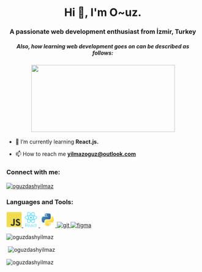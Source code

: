 <h1 align="center">Hi 👋, I'm O~uz.</h1>

<h3 align="center">A passionate web development enthusiast from İzmir, Turkey</h3>
<h5 align="center">Also, how learning web development goes on can be described as follows:</h5>

<p align="center"><img src="https://c.tenor.com/hAhRO9L4gpgAAAAd/the-office-steve-carell.gif" width="375" height="175"></p>

- 🌱 I’m currently learning **React.js.**

- 📫 How to reach me **yilmazoguz@outlook.com**

<h3 align="left">Connect with me:</h3>
<p align="left">
<a href="https://linkedin.com/in/oguzdashyilmaz" target="blank"><img align="center" src="https://raw.githubusercontent.com/rahuldkjain/github-profile-readme-generator/master/src/images/icons/Social/linked-in-alt.svg" alt="oguzdashyilmaz" height="30" width="40" /></a>
</p>

<h3 align="left">Languages and Tools:</h3>
<p align="left"> <a href="https://developer.mozilla.org/en-US/docs/Web/JavaScript" target="_blank" rel="noreferrer"> <img src="https://raw.githubusercontent.com/devicons/devicon/master/icons/javascript/javascript-original.svg" alt="javascript" width="40" height="40"/> </a> <a href="https://reactjs.org/" target="_blank" rel="noreferrer"> <img src="https://raw.githubusercontent.com/devicons/devicon/master/icons/react/react-original-wordmark.svg" alt="react" width="40" height="40"/> </a> <a href="https://www.python.org" target="_blank" rel="noreferrer"> <img src="https://raw.githubusercontent.com/devicons/devicon/master/icons/python/python-original.svg" alt="python" width="40" height="40"/> </a> <a href="https://git-scm.com/" target="_blank" rel="noreferrer"> <img src="https://www.vectorlogo.zone/logos/git-scm/git-scm-icon.svg" alt="git" width="40" height="40"/> </a> <a href="https://www.figma.com/" target="_blank" rel="noreferrer"> <img src="https://www.vectorlogo.zone/logos/figma/figma-icon.svg" alt="figma" width="40" height="40"/> </a> </p>

<p><img align="left" src="https://github-readme-stats.vercel.app/api/top-langs?username=oguzdashyilmaz&show_icons=true&locale=en&layout=compact" alt="oguzdashyilmaz" /></p>
<br>
<p>&nbsp;<img align="center" src="https://github-readme-stats.vercel.app/api?username=oguzdashyilmaz&show_icons=true&locale=en" alt="oguzdashyilmaz" /></p>

<p><img align="center" src="https://github-readme-streak-stats.herokuapp.com/?user=oguzdashyilmaz&" alt="oguzdashyilmaz" /></p>
